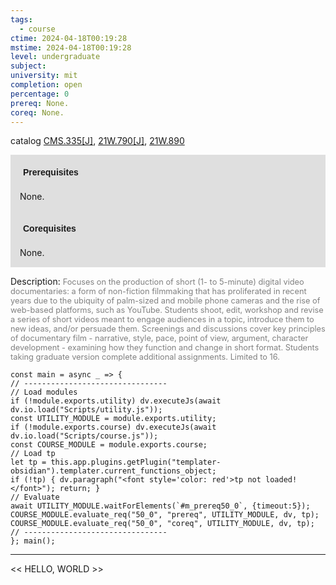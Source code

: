 ```yaml
---
tags:
  - course
ctime: 2024-04-18T00:19:28
mstime: 2024-04-18T00:19:28
level: undergraduate
subject: 
university: mit
completion: open
percentage: 0
prereq: None.
coreq: None.
---
```


catalog [CMS.335[J]](http://student.mit.edu/catalog/mCMSa.html#CMS.335), [21W.790[J]](http://student.mit.edu/catalog/m21Wb.html#21W.790), [21W.890](http://student.mit.edu/catalog/m21Wb.html#21W.890)

<span style="display: block; padding: 15px; background-color: rgb(100, 100, 100, 0.2);"><font id="m_prereq50_0" style="display: block; font-family: Arial, sans-serif; font-weight: bold; padding: 5px">Prerequisites</font><br><span id="prereq50_0">None.</span></span>
<span style="display: block; padding: 15px; background-color: rgb(100, 100, 100, 0.2);"><font id="m_coreq50_0" style="display: block; font-family: Arial, sans-serif; font-weight: bold; padding: 5px">Corequisites</font><br><span id="coreq50_0">None.</span></span>

<font style="">Description:</font>
<font style="color: grey; font-size: 0.8rem;">Focuses on the production of short (1- to 5-minute) digital video documentaries: a form of non-fiction filmmaking that has proliferated in recent years due to the ubiquity of palm-sized and mobile phone cameras and the rise of web-based platforms, such as YouTube. Students shoot, edit, workshop and revise a series of short videos meant to engage audiences in a topic, introduce them to new ideas, and/or persuade them. Screenings and discussions cover key principles of documentary film - narrative, style, pace, point of view, argument, character development - examining how they function and change in short format. Students taking graduate version complete additional assignments. Limited to 16.</font>

```dataviewjs
const main = async _ => {
// --------------------------------
// Load modules
if (!module.exports.utility) dv.executeJs(await dv.io.load("Scripts/utility.js"));
const UTILITY_MODULE = module.exports.utility;
if (!module.exports.course) dv.executeJs(await dv.io.load("Scripts/course.js"));
const COURSE_MODULE = module.exports.course;
// Load tp
let tp = this.app.plugins.getPlugin("templater-obsidian").templater.current_functions_object;
if (!tp) { dv.paragraph("<font style='color: red'>tp not loaded!</font>"); return; }
// Evaluate
await UTILITY_MODULE.waitForElements(`#m_prereq50_0`, {timeout:5});
COURSE_MODULE.evaluate_req("50_0", "prereq", UTILITY_MODULE, dv, tp);
COURSE_MODULE.evaluate_req("50_0", "coreq", UTILITY_MODULE, dv, tp);
// --------------------------------
}; main();
```

---

<< HELLO, WORLD >>
